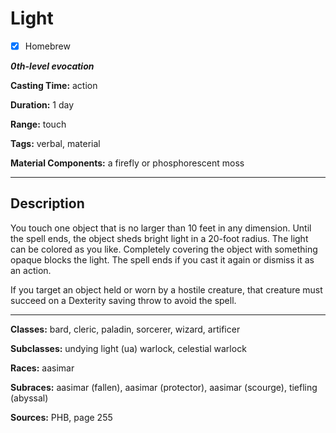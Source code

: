 # Light

- [x] Homebrew

***0th-level evocation***

**Casting Time:** action

**Duration:** 1 day

**Range:** touch

**Tags:** verbal, material

**Material Components:** a firefly or phosphorescent moss

---

## Description
You touch one object that is no larger than 10 feet in any dimension. Until the spell ends, the object sheds bright light in a 20-foot radius. The light can be colored as you like. Completely covering the object with something opaque blocks the light. The spell ends if you cast it again or dismiss it as an action.

If you target an object held or worn by a hostile creature, that creature must succeed on a Dexterity saving throw to avoid the spell.

---

**Classes:** bard, cleric, paladin, sorcerer, wizard, artificer

**Subclasses:** undying light (ua) warlock, celestial warlock

**Races:** aasimar

**Subraces:** aasimar (fallen), aasimar (protector), aasimar (scourge), tiefling (abyssal)

**Sources:** PHB, page 255

